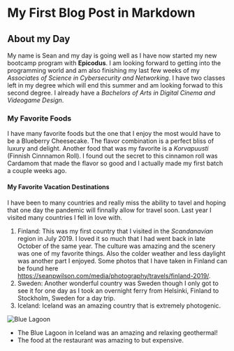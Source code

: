 # My First Blog Post in Markdown

## About my Day
My name is Sean and my day is going well as I have now started my new bootcamp program with **Epicodus**. I am looking forward to getting into the programming world and am also finishing my last few weeks of my _Associates of Science in Cybersecurity and Networking_. I have two classes left in my degree which will end this summer and am looking forwad to this second degree. I already have a _Bachelors of Arts in Digital Cinema and Videogame Design_.  

### My Favorite Foods
I have many favorite foods but the one that I enjoy the most would have to be a Blueberry Cheesecake. The flavor combination is a perfect bliss of luxury and delight. Another food that was my favorite is a _Korvapuusti_ (Finnish Cinnnamon Roll). I found out the secret to this cinnamon roll was Cardamom that made the flavor so good and I actually made my first batch a couple weeks ago.
#### My Favorite Vacation Destinations
I have been to many countries and really miss the ability to tavel and hoping that one day the pandemic will finnally allow for travel soon. Last year I visited many countries I fell in love with. 

1. Finland: This was my first country that I visited in the _Scandanavian_ region in July 2019. I loved it so much that I had went back in late October of the same year. The culture was amazing and the scenery was one of my favorite things. Also the colder weather and less daylight was another part I enjoyed. Some photos that I have taken in Finland can be found here https://seanpwilson.com/media/photography/travels/finland-2019/.
2. Sweden: Another wonderful country was Sweden though I only got to see it for one day as I took an overnight ferry from Helsinki, Finland to Stockholm, Sweden for a day trip.
3. Iceland: Iceland was an amazing country that is extremely photogenic. 

![Blue Lagoon](https://seanpwilson.com/wp-content/uploads/sites/1/nggallery/iceland-2019/IMG_2947.jpeg)
* The Blue Lagoon in Iceland was an amazing and relaxing geothermal!
* The food at the restaurant was amazing to but expensive.